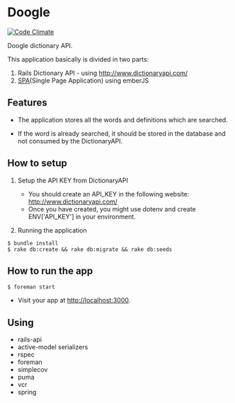 # Doogle

[![Code Climate](https://codeclimate.com/github/franzejr/doogle/badges/gpa.svg)](https://codeclimate.com/github/franzejr/doogle)

Doogle dictionary API.


This application basically is divided in two parts:

1. Rails Dictionary API - using http://www.dictionaryapi.com/
2. [SPA](/spa)(Single Page Application) using emberJS

## Features

- The application stores all the words and definitions which are searched.

- If the word is already searched, it should be stored in the database and not consumed by the DictionaryAPI.


## How to setup

1. Setup the API KEY from DictionaryAPI

	- You should create an API_KEY in the following website: http://www.dictionaryapi.com/
	- Once you have created, you might use dotenv and create ENV['API_KEY'] in your environment.

2. Running the application

```
$ bundle install
$ rake db:create && rake db:migrate && rake db:seeds
```

## How to run the app

```
$ foreman start
```
* Visit your app at [http://localhost:3000](http://localhost:3000).

## Using 

- rails-api
- active-model serializers
- rspec
- foreman
- simplecov
- puma
- vcr
- spring
